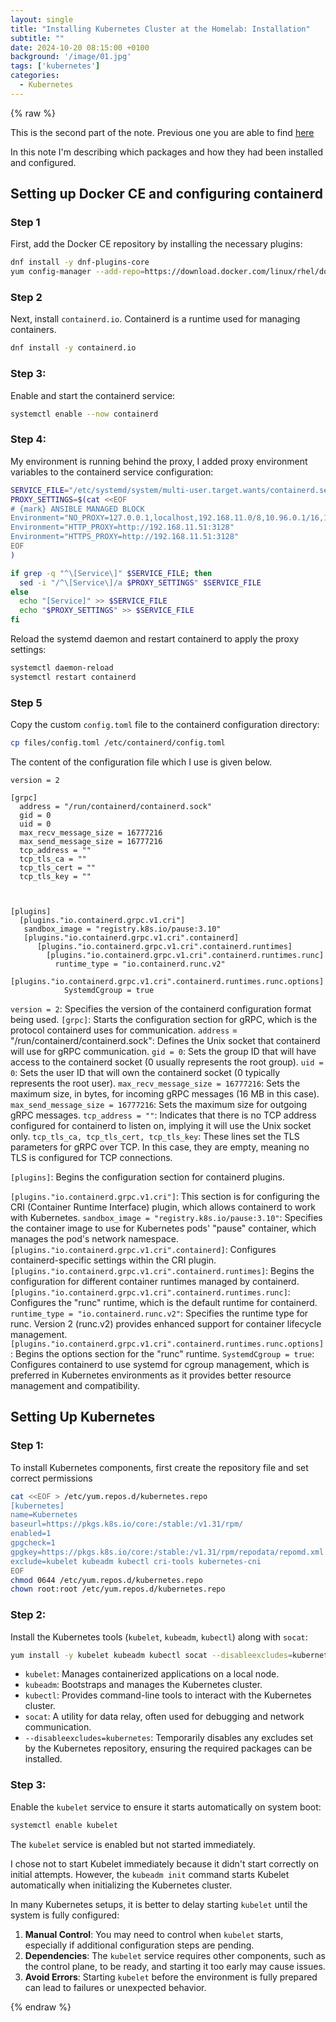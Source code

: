```yaml
---
layout: single
title: "Installing Kubernetes Cluster at the Homelab: Installation"
subtitle: ""
date: 2024-10-20 08:15:00 +0100
background: '/image/01.jpg'
tags: ['kubernetes']
categories:
  - Kubernetes
---
```


{% raw %}


This is the second part of the note. Previous one you are able to find [here](2024-10-05-kubernetes-install-1)

In this note I'm describing which packages and how they had been installed and configured. 

## Setting up Docker CE and configuring containerd 

### Step 1
First, add the Docker CE repository by installing the necessary plugins:

```bash
dnf install -y dnf-plugins-core
yum config-manager --add-repo=https://download.docker.com/linux/rhel/docker-ce.repo
```

### Step 2
Next, install `containerd.io`. Containerd is a runtime used for managing containers. 

```bash
dnf install -y containerd.io
```

### Step 3: 
Enable and start the containerd service:

```bash
systemctl enable --now containerd
```

### Step 4: 
My environment is running behind the proxy, I added proxy environment variables to the containerd service configuration:

```bash
SERVICE_FILE="/etc/systemd/system/multi-user.target.wants/containerd.service"
PROXY_SETTINGS=$(cat <<EOF
# {mark} ANSIBLE MANAGED BLOCK
Environment="NO_PROXY=127.0.0.1,localhost,192.168.11.0/8,10.96.0.1/16,192.168.0.0/16
Environment="HTTP_PROXY=http://192.168.11.51:3128"
Environment="HTTPS_PROXY=http://192.168.11.51:3128"
EOF
)

if grep -q "^\[Service\]" $SERVICE_FILE; then
  sed -i "/^\[Service\]/a $PROXY_SETTINGS" $SERVICE_FILE
else
  echo "[Service]" >> $SERVICE_FILE
  echo "$PROXY_SETTINGS" >> $SERVICE_FILE
fi
```

Reload the systemd daemon and restart containerd to apply the proxy settings:

```bash
systemctl daemon-reload
systemctl restart containerd
```

### Step 5
Copy the custom `config.toml` file to the containerd configuration directory:

```bash
cp files/config.toml /etc/containerd/config.toml
```

The content of the configuration file which I use is given below.

````vim
version = 2

[grpc]
  address = "/run/containerd/containerd.sock"
  gid = 0
  uid = 0
  max_recv_message_size = 16777216
  max_send_message_size = 16777216
  tcp_address = ""
  tcp_tls_ca = ""
  tcp_tls_cert = ""
  tcp_tls_key = ""
  


[plugins]
  [plugins."io.containerd.grpc.v1.cri"]
   sandbox_image = "registry.k8s.io/pause:3.10"
   [plugins."io.containerd.grpc.v1.cri".containerd]
      [plugins."io.containerd.grpc.v1.cri".containerd.runtimes]
        [plugins."io.containerd.grpc.v1.cri".containerd.runtimes.runc]
          runtime_type = "io.containerd.runc.v2"
          [plugins."io.containerd.grpc.v1.cri".containerd.runtimes.runc.options]
            SystemdCgroup = true
````

``version = 2``: Specifies the version of the containerd configuration format being used.
``[grpc]``: Starts the configuration section for gRPC, which is the protocol containerd uses for communication.
``address`` = "/run/containerd/containerd.sock": Defines the Unix socket that containerd will use for gRPC communication.
``gid = 0``: Sets the group ID that will have access to the containerd socket (0 usually represents the root group).
``uid = 0``: Sets the user ID that will own the containerd socket (0 typically represents the root user).
``max_recv_message_size = 16777216``: Sets the maximum size, in bytes, for incoming gRPC messages (16 MB in this case).
``max_send_message_size = 16777216``: Sets the maximum size for outgoing gRPC messages.
``tcp_address = ""``: Indicates that there is no TCP address configured for containerd to listen on, implying it will use the Unix socket only.
``tcp_tls_ca, tcp_tls_cert, tcp_tls_key``: These lines set the TLS parameters for gRPC over TCP. In this case, they are empty, meaning no TLS is configured for TCP connections.

``[plugins]``: Begins the configuration section for containerd plugins.

``[plugins."io.containerd.grpc.v1.cri"]``: This section is for configuring the CRI (Container Runtime Interface) plugin, which allows containerd to work with Kubernetes.
``sandbox_image = "registry.k8s.io/pause:3.10"``: Specifies the container image to use for Kubernetes pods' "pause" container, which manages the pod's network namespace.
``[plugins."io.containerd.grpc.v1.cri".containerd]``: Configures containerd-specific settings within the CRI plugin.
``[plugins."io.containerd.grpc.v1.cri".containerd.runtimes]``: Begins the configuration for different container runtimes managed by containerd.
``[plugins."io.containerd.grpc.v1.cri".containerd.runtimes.runc]``: Configures the "runc" runtime, which is the default runtime for containerd.
``runtime_type = "io.containerd.runc.v2"``: Specifies the runtime type for runc. Version 2 (runc.v2) provides enhanced support for container lifecycle management.
``[plugins."io.containerd.grpc.v1.cri".containerd.runtimes.runc.options]``: Begins the options section for the "runc" runtime.
``SystemdCgroup = true``: Configures containerd to use systemd for cgroup management, which is preferred in Kubernetes environments as it provides better resource management and compatibility.


## Setting Up Kubernetes

### Step 1: 

To install Kubernetes components, first create the repository file and set correct permissions 

```bash
cat <<EOF > /etc/yum.repos.d/kubernetes.repo
[kubernetes]
name=Kubernetes
baseurl=https://pkgs.k8s.io/core:/stable:/v1.31/rpm/
enabled=1
gpgcheck=1
gpgkey=https://pkgs.k8s.io/core:/stable:/v1.31/rpm/repodata/repomd.xml.key
exclude=kubelet kubeadm kubectl cri-tools kubernetes-cni
EOF
chmod 0644 /etc/yum.repos.d/kubernetes.repo
chown root:root /etc/yum.repos.d/kubernetes.repo
```

### Step 2: 

Install the Kubernetes tools (`kubelet`, `kubeadm`, `kubectl`) along with `socat`:

```bash
yum install -y kubelet kubeadm kubectl socat --disableexcludes=kubernetes
```

- ``kubelet``: Manages containerized applications on a local node.
- ``kubeadm``: Bootstraps and manages the Kubernetes cluster.
- ``kubectl``: Provides command-line tools to interact with the Kubernetes cluster.
- ``socat``: A utility for data relay, often used for debugging and network communication.
- ``--disableexcludes=kubernetes``: Temporarily disables any excludes set by the Kubernetes repository, ensuring the required packages can be installed.

### Step 3:

Enable the `kubelet` service to ensure it starts automatically on system boot:

```bash
systemctl enable kubelet
```

The `kubelet` service is enabled but not started immediately. 

I chose not to start Kubelet immediately because it didn't start correctly on initial attempts. However, the `kubeadm init` command starts Kubelet automatically when initializing the Kubernetes cluster.

In many Kubernetes setups, it is better to delay starting `kubelet` until the system is fully configured:

1. **Manual Control**: You may need to control when `kubelet` starts, especially if additional configuration steps are pending.
2. **Dependencies**: The `kubelet` service requires other components, such as the control plane, to be ready, and starting it too early may cause issues.
3. **Avoid Errors**: Starting `kubelet` before the environment is fully prepared can lead to failures or unexpected behavior.





{% endraw %}

